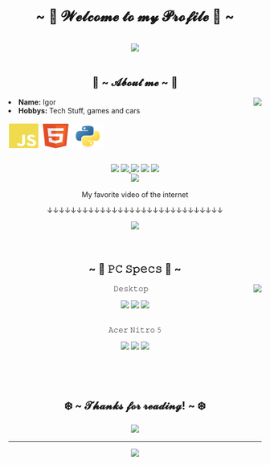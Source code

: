 <body>
<h1 align="center">~ 🥶 𝓦𝓮𝓵𝓬𝓸𝓶𝓮 𝓽𝓸 𝓶𝔂 𝓟𝓻𝓸𝓯𝓲𝓵𝓮 🥶 ~</h1>
<br>
<div align="center">
<img src="http://pa1.narvii.com/7836/aedd2a87ead4ca64f04058d624e6d43470eddadbr1-480-270_00.gif">
</div>
<br>
<div>
<h2 align="center"> 👾 ~ 𝓐𝓫𝓸𝓾𝓽 𝓶𝓮 ~ 👾 </h2>
<img src="https://i.pinimg.com/originals/ce/26/14/ce2614ef4c70f04a2c578f972308f5b6.gif" align="right">
<li>
<b>Name:</b> Igor</li>
<li>
<b>Hobbys:</b> Tech Stuff, games and cars
</li>
 <div style="display: inline_block"><br>
  <img align="center" height="50" width="60" src="https://raw.githubusercontent.com/devicons/devicon/master/icons/javascript/javascript-plain.svg">
  <img align="center" height="50" width="60" src="https://raw.githubusercontent.com/devicons/devicon/master/icons/html5/html5-original.svg">
  <img align="center" height="50" width="60" src="https://raw.githubusercontent.com/devicons/devicon/master/icons/python/python-original.svg">
</div>
  <br>
  <p align="center"> <img src="https://img.shields.io/badge/Windows-0078D6?style=for-the-badge&logo=windows&logoColor=white"/> <a href="https://steamcommunity.com/id/zkingx/"> <img src="https://img.shields.io/badge/Steam-000000?style=for-the-badge&logo=steam&logoColor=white"/> </a> <img src="https://img.shields.io/badge/adobe%20photoshop%20-%2331A8FF.svg?&style=for-the-badge&logo=adobe%20photoshop&logoColor=black"/> <img src="https://img.shields.io/badge/iOS-000000?style=for-the-badge&logo=ios&logoColor=white"/> <img src="https://img.shields.io/badge/Discord-7289DA?style=for-the-badge&logo=discord&logoColor=white"/> <br> <img src="https://img.shields.io/badge/Crunchyroll-F47521?style=for-the-badge&logo=crunchyroll&logoColor=white">
  <div>
  <p align="center"> My favorite video of the internet
  </div>
  <p align="center"> ↓↓↓↓↓↓↓↓↓↓↓↓↓↓↓↓↓↓↓↓↓↓↓↓↓↓↓↓↓↓
  <p align="center">  <a href="https://www.youtube.com/watch?v=d55m03e6qKw"><img src="https://img.shields.io/badge/YouTube-FF0000?style=for-the-badge&logo=youtube&logoColor=white"/> </a>
    <br><br><br>
</div>
<div>
<h2 align="center">            ~ 📇 𝙿𝙲 𝚂𝚙𝚎𝚌𝚜 📇 ~</h2>
<p>
<img src="https://thumbs.gfycat.com/AdorableTanAmericanblackvulture-size_restricted.gif" align="right">
</div>
<div>
<p align="center"> 𝙳𝚎𝚜𝚔𝚝𝚘𝚙
<p align="center"> <img src="https://img.shields.io/badge/Windows%2010-0078D6?style=for-the-badge&logo=windows&logoColor=white"> <img src="https://img.shields.io/badge/AMD-Ryzen_5_3600-ED1C24?style=for-the-badge&logo=amd&logoColor=white"/> <img src="https://img.shields.io/badge/NVIDIA-GTX1650-76B900?style=for-the-badge&logo=nvidia&logoColor=white"/> <br><br>
<p align="center"> 𝙰𝚌𝚎𝚛 𝙽𝚒𝚝𝚛𝚘 𝟻
<p align="center"> <img src="https://img.shields.io/badge/Windows%2010-0078D6?style=for-the-badge&logo=windows&logoColor=white"> <img src="https://img.shields.io/badge/AMD-Ryzen_5_4600H-ED1C24?style=for-the-badge&logo=amd&logoColor=white"> <img src="https://img.shields.io/badge/NVIDIA-GTX1650-76B900?style=for-the-badge&logo=nvidia&logoColor=white">
</p>
<br><br><br>
<h2 align="center">❄️ ~ 𝓣𝓱𝓪𝓷𝓴𝓼 𝓯𝓸𝓻 𝓻𝓮𝓪𝓭𝓲𝓷𝓰! ~ ❄️</h2>
<div align="center">
<img src="https://64.media.tumblr.com/6ebdf70e97d56ecf7eb0350d2f29c437/9117154657a8353a-db/s540x810/3ff1eaf608ffb27a98d5fce410e42c81da8fc797.gifv">
<hr>
  <p aling="center"> <img src="https://img.shields.io/github/watchers/IgorGalvao1/IgorGalvao1.svg"/>
</div>
</div>
</div>
</body>
